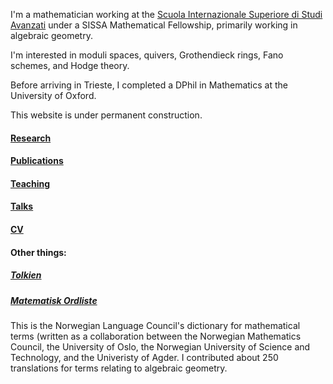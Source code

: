 
I'm a mathematician working at the [Scuola Internazionale Superiore di Studi Avanzati](sissa.it) under a SISSA Mathematical Fellowship,
primarily working in algebraic geometry.

I'm interested in moduli spaces, quivers, Grothendieck rings, Fano schemes, and Hodge theory.

Before arriving in Trieste, I completed a DPhil in Mathematics at the University of Oxford.

This website is under permanent construction.

#### [Research](https://sorengam.github.io/research)

#### [Publications](https://sorengam.github.io/papers)

#### [Teaching](teaching)

#### [Talks](talks)

#### [CV](CV)

#### Other things:

##### [Tolkien](https://sorengam.github.io/tolkien)

##### [Matematisk Ordliste](https://matematikkradet.no/ordliste/)
This is the Norwegian Language Council's dictionary for mathematical terms (written as a collaboration between the Norwegian Mathematics Council, the University of Oslo, the Norwegian University of Science and Technology, and the Univeristy of Agder. I contributed about 250 translations for terms relating to algebraic geometry.

